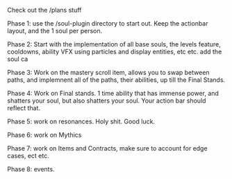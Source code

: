 Check out the /plans stuff


Phase 1: use the /soul-plugin directory to start out. Keep the actionbar layout, and the 1 soul per person.

Phase 2: Start with the implementation of all base souls, the levels feature, cooldowns, ability VFX using particles and display entities, etc etc. add the soul ca

Phase 3: Work on the mastery scroll item, allows you to swap between paths, and implemnent all of the paths, their abilities, up till the Final Stands.

Phase 4: Work on Final stands. 1 time ability that has immense power, and shatters your soul, but also shatters your soul. Your action bar should reflect that.

Phase 5: work on resonances. Holy shit. Good luck.

Phase 6: work on Mythics

Phase 7: work on Items and Contracts, make sure to account for edge cases, ect etc.

Phase 8: events.